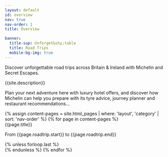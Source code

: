 ```yaml
---
layout: default
id: overview
nav: true
nav-order: 1
title: Overview

banner:
  title-sup: Unforget&shy;table
  title: Road Trips
  mobile-bg-img: true
---
```


<div class="vpad--xxl">
  <div class="container">
    <div class="width width--lg text--center text--xl">
      <div class="title title--color title--sm">Discover unforgettable road trips across Britain & Ireland with Michelin and Secret Escapes.</div>
      <div class="space--xs"></div>
      <p>{{site.description}}</p>
      <p>Plan your next adventure here with luxury hotel offers, and discover how Michelin can help you prepare with its tyre advice, journey planner and restaurant recommendations...</p>
    </div>
  </div>
</div>

<div class="container">
  <div class="width width--xxl">
    {% assign content-pages = site.html_pages | where: 'layout', 'category' | sort: 'nav-order' %}
    {% for page in content-pages %}
      <div class="bg-img bg-img--4-3 bg-img--sm-3-2 bg-img--lg-21-9 border" style="background-image: url('{{site.img}}/content/{{page.id}}/nav.jpg');">
        <a href="{{site.baseurl}}{{page.url}}" class="bg-img__link"></a>
        <div class="bg-img__content bg-img__content--left">
          <div class="text--left">
            <div class="bold-title">{{page.title}}</div>
            <p class="title title--xxs">From {{page.roadtrip.start}} to {{page.roadtrip.end}}</p>
          </div>
        </div>
        <div class="bg-img__bg-overlay"></div>
      </div>
      {% unless forloop.last %} <div class="space--xl"></div> {% endunless %}
    {% endfor %}
  </div>
</div>

<div class="space--xxxxl"></div>